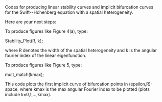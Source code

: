 Codes for producing linear stability curves and implicit bifurcation curves for the Swift--Hohenberg equation with a spatial heterogeneity.

Here are your next steps:

To produce figures like Figure 4(a), type:

Stability_Plot(R, k);

where R denotes the width of the spatial heterogeneity and k is the angular fourier index of the linear eigenfunction.

To produce figures like Figure 5, type: 

mult_match(kmax);

This code plots the first implicit curve of bifurcation points in (epsilon,R)-space, where kmax is the max angular Fourier index to be plotted (plots include k=0,1,...,kmax). 
